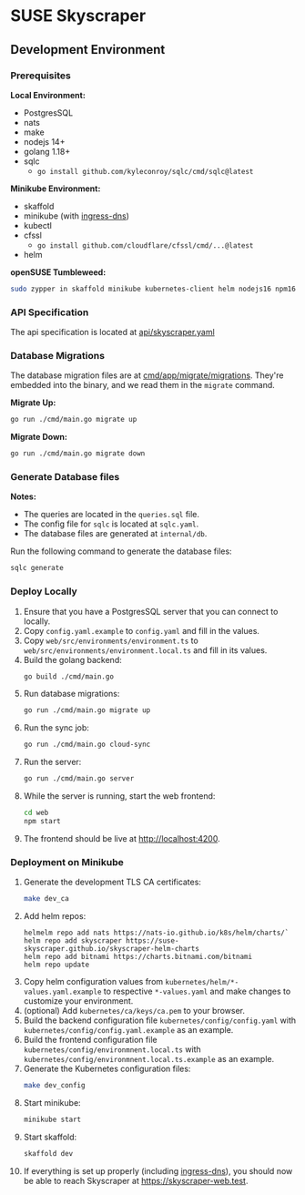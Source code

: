 # SUSE Skyscraper

## Development Environment

### Prerequisites

**Local Environment:**

* PostgresSQL
* nats
* make
* nodejs 14+
* golang 1.18+
* sqlc
   * `go install github.com/kyleconroy/sqlc/cmd/sqlc@latest`

**Minikube Environment:**

* skaffold
* minikube (with [ingress-dns](https://minikube.sigs.k8s.io/docs/handbook/addons/ingress-dns/))
* kubectl
* cfssl
  * `go install github.com/cloudflare/cfssl/cmd/...@latest`
* helm

**openSUSE Tumbleweed:**

```bash
sudo zypper in skaffold minikube kubernetes-client helm nodejs16 npm16 go1.18 make
```

### API Specification

The api specification is located at [api/skyscraper.yaml](api/skyscraper.yaml)
### Database Migrations

The database migration files are at [cmd/app/migrate/migrations](cmd/app/migrate/migrations). They're embedded into the binary, and we read them in the `migrate` command.

**Migrate Up:**
```bash
go run ./cmd/main.go migrate up
```

**Migrate Down:**
```bash
go run ./cmd/main.go migrate down
```

### Generate Database files

**Notes:**

* The queries are located in the `queries.sql` file.
* The config file for `sqlc` is located at `sqlc.yaml`.
* The database files are generated at `internal/db`.

Run the following command to generate the database files:

```bash
sqlc generate
```

### Deploy Locally

1. Ensure that you have a PostgresSQL server that you can connect to locally.
2. Copy `config.yaml.example` to `config.yaml` and fill in the values.
3. Copy `web/src/environments/environment.ts` to `web/src/environments/environment.local.ts` and fill in its values.
4. Build the golang backend:
   ```bash
   go build ./cmd/main.go
   ```
5. Run database migrations:
   ```bash
   go run ./cmd/main.go migrate up
   ```
6. Run the sync job:
   ```bash
   go run ./cmd/main.go cloud-sync
   ```
7. Run the server:
   ```bash
   go run ./cmd/main.go server
   ```
8. While the server is running, start the web frontend:
   ```bash
   cd web
   npm start
   ```
9. The frontend should be live at [http://localhost:4200](http://localhost:4200).

### Deployment on Minikube

1. Generate the development TLS CA certificates:
    ```bash
    make dev_ca
    ```
2. Add helm repos:
    ```
    helmelm repo add nats https://nats-io.github.io/k8s/helm/charts/`
    helm repo add skyscraper https://suse-skyscraper.github.io/skyscraper-helm-charts
    helm repo add bitnami https://charts.bitnami.com/bitnami
    helm repo update
    ```
3. Copy helm configuration values from `kubernetes/helm/*-values.yaml.example` to respective `*-values.yaml` and make changes to customize your environment.
4. (optional) Add `kubernetes/ca/keys/ca.pem` to your browser.
5. Build the backend configuration file `kubernetes/config/config.yaml` with `kubernetes/config/config.yaml.example` as an example.
6. Build the frontend configuration file `kubernetes/config/environmnent.local.ts` with `kubernetes/config/environmnent.local.ts.example` as an example.
7. Generate the Kubernetes configuration files:
    ```bash
    make dev_config
    ```
8. Start minikube:
    ```bash
    minikube start
    ```
9. Start skaffold:
    ```bash
    skaffold dev
    ```
10. If everything is set up properly (including [ingress-dns](https://minikube.sigs.k8s.io/docs/handbook/addons/ingress-dns/)), you should now be able to reach Skyscraper at https://skyscraper-web.test.
